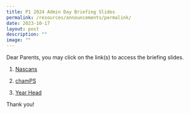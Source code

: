 ```yaml
---
title: P1 2024 Admin Day Briefing Slides
permalink: /resources/announcements/permalink/
date: 2023-10-17
layout: post
description: ""
image: ""
---
```

Dear Parents, you may click on the link(s) to access the briefing slides.

1) [Nascans](https://drive.google.com/file/d/1_GdzHn90lL4ysF0KSm45-H2y0nNe1yBZ/view?usp=sharing)

2) [chamPS](https://drive.google.com/file/d/1aSIxYMldUDrEw2CWpehgFCdr9YROPn0c/view?usp=sharing)

3) [Year Head](https://drive.google.com/file/d/1W7fj0Vx-A6r1BHnW-AG9krgM3NXLyqPe/view?usp=sharing)

Thank you!